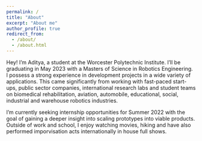```yaml
---
permalink: /
title: "About"
excerpt: "About me"
author_profile: true
redirect_from: 
  - /about/
  - /about.html
---
```


Hey! I’m Aditya, a student at the Worcester Polytechnic Institute. I’ll be graduating in May 2023 with a Masters of Science in Robotics Engineering. I possess a strong experience in development projects in a wide variety of applications. This came significantly from working with fast-paced start-ups, public sector companies, international research labs and student teams on biomedical rehabilitation, aviation, automobile, educational, social, industrial and warehouse robotics industries.

I’m currently seeking internship opportunities for Summer 2022 with the goal of gaining a deeper insight into scaling prototypes into viable products. Outside of work and school, I enjoy watching movies, hiking and have also performed imporvisation acts internationally in house full shows.
